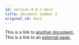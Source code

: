 ```yaml
---
id: version-0.0.1-doc2
title: document number 2
original_id: doc2
---
```


This is a link to [another document.](doc3.md)  
This is a link to an [external page.](http://www.example.com)
